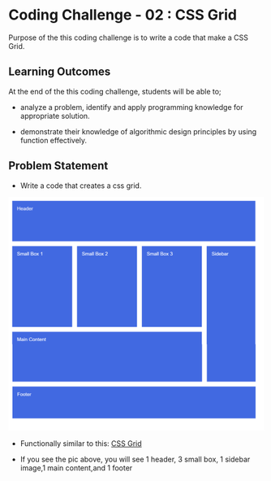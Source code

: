 # Coding Challenge - 02 : CSS Grid

Purpose of the this coding challenge is to write a code that make a CSS Grid.

## Learning Outcomes

At the end of the this coding challenge, students will be able to;

- analyze a problem, identify and apply programming knowledge for appropriate solution.

- demonstrate their knowledge of algorithmic design principles by using function effectively.

## Problem Statement

- Write a code that creates a css grid.

![CSS Grid](./css-grid.png)

- Functionally similar to this: [CSS Grid](https://codepen.io/AaronClarusway/full/wvGpaXP)

* If you see the pic above, you will see 1 header, 3 small box, 1 sidebar image,1 main content,and 1 footer
